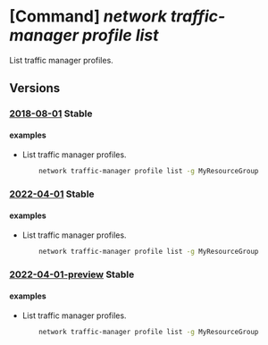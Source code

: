 # [Command] _network traffic-manager profile list_

List traffic manager profiles.

## Versions

### [2018-08-01](/Resources/mgmt-plane/L3N1YnNjcmlwdGlvbnMve30vcHJvdmlkZXJzL21pY3Jvc29mdC5uZXR3b3JrL3RyYWZmaWNtYW5hZ2VycHJvZmlsZXM=/2018-08-01.xml) **Stable**

<!-- mgmt-plane /subscriptions/{}/providers/microsoft.network/trafficmanagerprofiles 2018-08-01 -->
<!-- mgmt-plane /subscriptions/{}/resourcegroups/{}/providers/microsoft.network/trafficmanagerprofiles 2018-08-01 -->

#### examples

- List traffic manager profiles.
    ```bash
        network traffic-manager profile list -g MyResourceGroup
    ```

### [2022-04-01](/Resources/mgmt-plane/L3N1YnNjcmlwdGlvbnMve30vcHJvdmlkZXJzL21pY3Jvc29mdC5uZXR3b3JrL3RyYWZmaWNtYW5hZ2VycHJvZmlsZXM=/2022-04-01.xml) **Stable**

<!-- mgmt-plane /subscriptions/{}/providers/microsoft.network/trafficmanagerprofiles 2022-04-01 -->
<!-- mgmt-plane /subscriptions/{}/resourcegroups/{}/providers/microsoft.network/trafficmanagerprofiles 2022-04-01 -->

#### examples

- List traffic manager profiles.
    ```bash
        network traffic-manager profile list -g MyResourceGroup
    ```

### [2022-04-01-preview](/Resources/mgmt-plane/L3N1YnNjcmlwdGlvbnMve30vcHJvdmlkZXJzL21pY3Jvc29mdC5uZXR3b3JrL3RyYWZmaWNtYW5hZ2VycHJvZmlsZXM=/2022-04-01-preview.xml) **Stable**

<!-- mgmt-plane /subscriptions/{}/providers/microsoft.network/trafficmanagerprofiles 2022-04-01-preview -->
<!-- mgmt-plane /subscriptions/{}/resourcegroups/{}/providers/microsoft.network/trafficmanagerprofiles 2022-04-01-preview -->

#### examples

- List traffic manager profiles.
    ```bash
        network traffic-manager profile list -g MyResourceGroup
    ```
